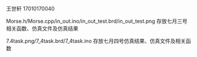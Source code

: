 王世轩 17010170040

Morse.h/Morse.cpp/in_out.ino/in_out_test.brd/in_out_test.png 存放七月三号相关函数、仿真文件及仿真结果

7.4task.png/7_4task.brd/7_4task.ino 存放七月四号仿真结果、仿真文件及相关函数
